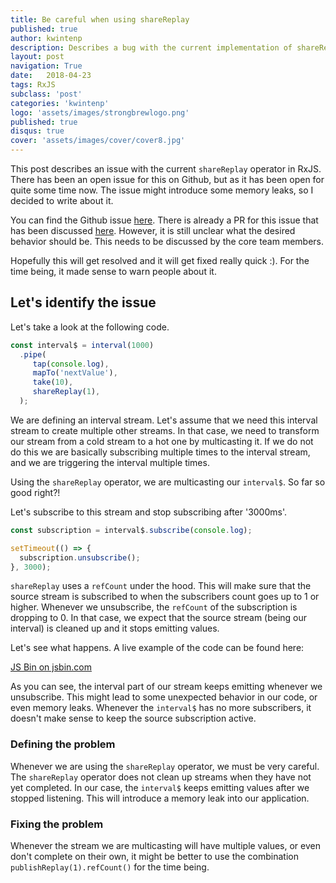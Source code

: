 ```yaml
---
title: Be careful when using shareReplay
published: true
author: kwintenp
description: Describes a bug with the current implementation of shareReplay
layout: post
navigation: True
date:   2018-04-23
tags: RxJS
subclass: 'post'
categories: 'kwintenp'
logo: 'assets/images/strongbrewlogo.png'
published: true
disqus: true
cover: 'assets/images/cover/cover8.jpg'
---
```

This post describes an issue with the current `shareReplay` operator in RxJS. There has been an open issue for this on Github, but as it has been open for quite some time now. The issue might introduce some memory leaks, so I decided to write about it.

You can find the Github issue <a href="https://github.com/ReactiveX/rxjs/issues/3336" target="_blank">here</a>. There is already a PR for this issue that has been discussed <a href="https://github.com/ReactiveX/rxjs/pull/3354" target="_blank">here</a>. However, it is still unclear what the desired behavior should be. This needs to be discussed by the core team members.

Hopefully this will get resolved and it will get fixed really quick :). For the time being, it made sense to warn people about it.

## Let's identify the issue

Let's take a look at the following code.

```typescript
const interval$ = interval(1000)
  .pipe(
     tap(console.log),
     mapTo('nextValue'),
     take(10),
     shareReplay(1),
  );
```

We are defining an interval stream. Let's assume that we need this interval stream to create multiple other streams. In that case, we need to transform our stream from a cold stream to a hot one by multicasting it. If we do not do this we are basically subscribing multiple times to the interval stream, and we are triggering the interval multiple times.

Using the `shareReplay` operator, we are multicasting our `interval$`. So far so good right?!

Let's subscribe to this stream and stop subscribing after '3000ms'. 

```typescript
const subscription = interval$.subscribe(console.log);

setTimeout(() => {
  subscription.unsubscribe();
}, 3000);
```
`shareReplay` uses a `refCount` under the hood. This will make sure that the source stream is subscribed to when the subscribers count goes up to 1 or higher. Whenever we unsubscribe, the `refCount` of the subscription is dropping to 0. In that case, we expect that the source stream (being our interval) is cleaned up and it stops emitting values.

Let's see what happens. A live example of the code can be found here:

<a class="jsbin-embed" href="http://jsbin.com/kocagizoje/embed?js,console">JS Bin on jsbin.com</a><script src="http://static.jsbin.com/js/embed.min.js?4.1.4"></script>

As you can see, the interval part of our stream keeps emitting whenever we unsubscribe. This might lead to some unexpected behavior in our code, or even memory leaks. Whenever the `interval$` has no more subscribers, it doesn't make sense to keep the source subscription active. 

### Defining the problem

Whenever we are using the `shareReplay` operator, we must be very careful. The `shareReplay` operator does not clean up streams when they have not yet completed. In our case, the `interval$` keeps emitting values after we stopped listening. This will introduce a memory leak into our application.

### Fixing the problem

Whenever the stream we are multicasting will have multiple values, or even don't complete on their own, it might be better to use the combination `publishReplay(1).refCount()` for the time being. 

